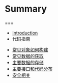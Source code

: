 # Summary
===
* [Introduction](README.md)
* 代码指南
 - [常见对象如何构建](code/model.md)
 - [常见数据的获取](code/set_get.md)
 - [主要数据的存储](code/storage.md)
 - [主要接口和代码分布](code/structure.md)
 - [安全相关](code/security.md)

